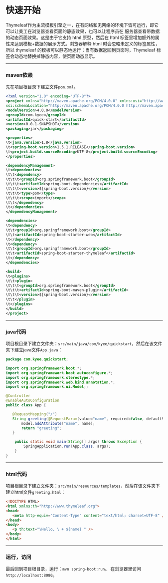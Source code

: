 快速开始
===
Thymeleaf作为主流模板引擎之一，在有网络和无网络的环境下皆可运行，即它可以让美工在浏览器查看页面的静态效果，也可以让程序员在
服务器查看带数据的动态页面效果。这是由于它支持 html 原型，然后在 html 标签里增加额外的属性来达到模板+数据的展示方式。浏览器解释
html 时会忽略未定义的标签属性，所以 thymeleaf 的模板可以静态地运行；当有数据返回到页面时，Thymeleaf 标签会动态地替换掉静态内容，使页面动态显示。

***
### maven依赖
先在项目根目录下建立文件`pom.xml`。
```xml
<?xml version="1.0" encoding="UTF-8"?>
<project xmlns="http://maven.apache.org/POM/4.0.0" xmlns:xsi="http://www.w3.org/2001/XMLSchema-instance"
xsi:schemaLocation="http://maven.apache.org/POM/4.0.0 http://maven.apache.org/xsd/maven-4.0.0.xsd">
<modelVersion>4.0.0</modelVersion>
<groupId>com.kyee</groupId>
<artifactId>quick-start</artifactId>
<version>0.0.1-SNAPSHOT</version>
<packaging>jar</packaging>

<properties>
\t<java.version>1.8</java.version>
\t<spring-boot.version>1.5.1.RELEASE</spring-boot.version>
\t<project.build.sourceEncoding>UTF-8</project.build.sourceEncoding>
</properties>

<dependencyManagement>
\t<dependencies>
\t\t<dependency>
\t\t\t<groupId>org.springframework.boot</groupId>
\t\t\t<artifactId>spring-boot-dependencies</artifactId>
\t\t\t<version>${spring-boot.version}</version>
\t\t\t<type>pom</type>
\t\t\t<scope>import</scope>
\t\t</dependency>
\t</dependencies>
</dependencyManagement>

<dependencies>
\t<dependency>
\t\t<groupId>org.springframework.boot</groupId>
\t\t<artifactId>spring-boot-starter-web</artifactId>
\t</dependency>
\t<dependency>
\t\t<groupId>org.springframework.boot</groupId>
\t\t<artifactId>spring-boot-starter-thymeleaf</artifactId>
\t</dependency>
</dependencies>

<build>
\t<plugins>
\t\t<plugin>
\t\t\t<groupId>org.springframework.boot</groupId>
\t\t\t<artifactId>spring-boot-maven-plugin</artifactId>
\t\t\t<version>${spring-boot.version}</version>
\t\t</plugin>
\t</plugins>
</build>
</project>
```

***
### java代码
项目根目录下建立文件夹：`src/main/java/com/kyee/quickstart`，然后在该文件夹下建立java文件`App.java`：
```java
package com.kyee.quickstart;

import org.springframework.boot.*;
import org.springframework.boot.autoconfigure.*;
import org.springframework.stereotype.*;
import org.springframework.web.bind.annotation.*;
import org.springframework.ui.Model;;

@Controller
@EnableAutoConfiguration
public class App {

   @RequestMapping("/")
   String greeting(@RequestParam(value="name", required=false, defaultValue="Quick Start") String name, Model model) {
       model.addAttribute("name", name);
       return "greeting";
   }

    public static void main(String[] args) throws Exception {
        SpringApplication.run(App.class, args);
    }
}
```

***
### html代码
项目根目录下建立文件夹：`src/main/resources/templates`，然后在该文件夹下建立html文件`greeting.html`：
```html
<!DOCTYPE HTML>
<html xmlns:th="http://www.thymeleaf.org">
<head>
   <meta http-equiv="Content-Type" content="text/html; charset=UTF-8" />
</head>
<body>
   <p th:text="\Hello, \ + ${name} " />
</body>
</html>
```

***
### 运行，访问
最后回到项目根目录，运行：`mvn spring-boot:run`。
在浏览器里访问`http://localhost:8080`。